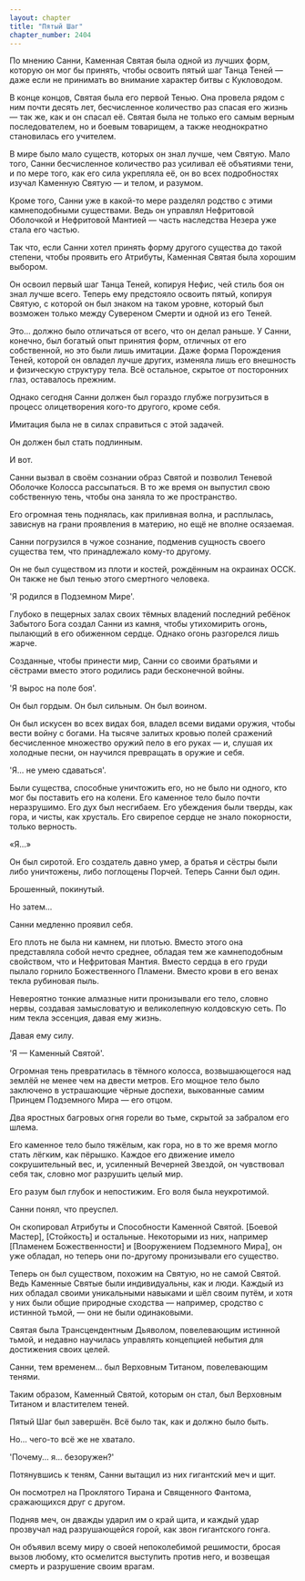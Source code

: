 ```yaml
---
layout: chapter
title: "Пятый Шаг"
chapter_number: 2404
---
```




По мнению Санни, Каменная Святая была одной из лучших форм, которую он мог бы принять, чтобы освоить пятый шаг Танца Теней — даже если не принимать во внимание характер битвы с Кукловодом.

В конце концов, Святая была его первой Тенью. Она провела рядом с ним почти десять лет, бесчисленное количество раз спасая его жизнь — так же, как и он спасал её. Святая была не только его самым верным последователем, но и боевым товарищем, а также неоднократно становилась его учителем.

В мире было мало существ, которых он знал лучше, чем Святую. Мало того, Санни бесчисленное количество раз усиливал её объятиями тени, и по мере того, как его сила укрепляла её, он во всех подробностях изучал Каменную Святую — и телом, и разумом.

Кроме того, Санни уже в какой-то мере разделял родство с этими камнеподобными существами. Ведь он управлял Нефритовой Оболочкой и Нефритовой Мантией — часть наследства Незера уже стала его частью.

Так что, если Санни хотел принять форму другого существа до такой степени, чтобы проявить его Атрибуты, Каменная Святая была хорошим выбором.

Он освоил первый шаг Танца Теней, копируя Нефис, чей стиль боя он знал лучше всего. Теперь ему предстояло освоить пятый, копируя Святую, с которой он был знаком на таком уровне, который был возможен только между Сувереном Смерти и одной из его Теней.

Это... должно было отличаться от всего, что он делал раньше. У Санни, конечно, был богатый опыт принятия форм, отличных от его собственной, но это были лишь имитации. Даже форма Порождения Теней, которой он овладел лучше других, изменяла лишь его внешность и физическую структуру тела. Всё остальное, скрытое от посторонних глаз, оставалось прежним.

Однако сегодня Санни должен был гораздо глубже погрузиться в процесс олицетворения кого-то другого, кроме себя.

Имитация была не в силах справиться с этой задачей.

Он должен был стать подлинным.

И вот.

Санни вызвал в своём сознании образ Святой и позволил Теневой Оболочке Колосса рассыпаться. В то же время он выпустил свою собственную тень, чтобы она заняла то же пространство.

Его огромная тень поднялась, как приливная волна, и расплылась, зависнув на грани проявления в материю, но ещё не вполне осязаемая.

Санни погрузился в чужое сознание, подменив сущность своего существа тем, что принадлежало кому-то другому.

Он не был существом из плоти и костей, рождённым на окраинах ОССК. Он также не был тенью этого смертного человека.

'Я родился в Подземном Мире'.

Глубоко в пещерных залах своих тёмных владений последний ребёнок Забытого Бога создал Санни из камня, чтобы утихомирить огонь, пылающий в его обиженном сердце. Однако огонь разгорелся лишь жарче.

Созданные, чтобы принести мир, Санни со своими братьями и сёстрами вместо этого родились ради бесконечной войны.

'Я вырос на поле боя'.

Он был гордым. Он был сильным. Он был воином.

Он был искусен во всех видах боя, владел всеми видами оружия, чтобы вести войну с богами. На тысяче залитых кровью полей сражений бесчисленное множество оружий пело в его руках — и, слушая их холодные песни, он научился превращать в оружие и себя.

'Я... не умею сдаваться'.

Были существа, способные уничтожить его, но не было ни одного, кто мог бы поставить его на колени. Его каменное тело было почти неразрушимо. Его дух был несгибаем. Его убеждения были тверды, как гора, и чисты, как хрусталь. Его свирепое сердце не знало покорности, только верность.

«Я...»

Он был сиротой. Его создатель давно умер, а братья и сёстры были либо уничтожены, либо поглощены Порчей. Теперь Санни был один.

Брошенный, покинутый.

Но затем...

Санни медленно проявил себя.

Его плоть не была ни камнем, ни плотью. Вместо этого она представляла собой нечто среднее, обладая тем же камнеподобным свойством, что и Нефритовая Мантия. Вместо сердца в его груди пылало горнило Божественного Пламени. Вместо крови в его венах текла рубиновая пыль.

Невероятно тонкие алмазные нити пронизывали его тело, словно нервы, создавая замысловатую и великолепную колдовскую сеть. По ним текла эссенция, давая ему жизнь.

Давая ему силу.

'Я — Каменный Святой'.

Огромная тень превратилась в тёмного колосса, возвышающегося над землёй не менее чем на двести метров. Его мощное тело было заключено в устрашающие чёрные доспехи, выкованные самим Принцем Подземного Мира — его отцом.

Два яростных багровых огня горели во тьме, скрытой за забралом его шлема.

Его каменное тело было тяжёлым, как гора, но в то же время могло стать лёгким, как пёрышко. Каждое его движение имело сокрушительный вес, и, усиленный Вечерней Звездой, он чувствовал себя так, словно мог разрушить целый мир.

Его разум был глубок и непостижим. Его воля была неукротимой.

Санни понял, что преуспел.

Он скопировал Атрибуты и Способности Каменной Святой. [Боевой Мастер], [Стойкость] и остальные. Некоторыми из них, например [Пламенем Божественности] и [Вооружением Подземного Мира], он уже обладал, но теперь они по-другому пронизывали его существо.

Теперь он был существом, похожим на Святую, но не самой Святой. Ведь Каменные Святые были индивидуальны, как и люди. Каждый из них обладал своими уникальными навыками и шёл своим путём, и хотя у них были общие природные сходства — например, сродство с истинной тьмой, — они не были одинаковыми.

Святая была Трансцендентным Дьяволом, повелевающим истинной тьмой, и недавно научилась управлять концепцией небытия для достижения своих целей.

Санни, тем временем... был Верховным Титаном, повелевающим тенями.

Таким образом, Каменный Святой, которым он стал, был Верховным Титаном и властителем теней.

Пятый Шаг был завершён. Всё было так, как и должно было быть.

Но... чего-то всё же не хватало.

'Почему... я... безоружен?'

Потянувшись к теням, Санни вытащил из них гигантский меч и щит.

Он посмотрел на Проклятого Тирана и Священного Фантома, сражающихся друг с другом.

Подняв меч, он дважды ударил им о край щита, и каждый удар прозвучал над разрушающейся горой, как звон гигантского гонга.

Он объявил всему миру о своей непоколебимой решимости, бросая вызов любому, кто осмелится выступить против него, и возвещая смерть и разрушение своим врагам.

